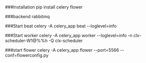 ###Installation
pip install celery flower

###backend
rabbitmq

###Start beat
celery -A celery_app beat --loglevel=info

###Start worker
celery -A celery_app worker --loglevel=info -n clx-scheduler-W1@%%h -Q clx-scheduler

###start flower
celery -A celery_app flower --port=5566 --conf=flowerconfig.py